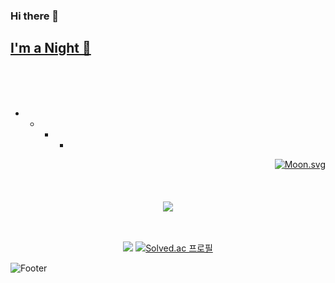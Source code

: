 ### Hi there 👋

## [I'm a Night 🦉](https://gist.github.com/e47fc130be314ba59063287e9ef08421)
<br><br><br>
  - - + * &nbsp;&nbsp;&nbsp;&nbsp;&nbsp;&nbsp;&nbsp;&nbsp;&nbsp;&nbsp;&nbsp;&nbsp;&nbsp;&nbsp;&nbsp;&nbsp; 

<div align="right">
  <a href="https://moon-svg.minung.dev">
    <img src="https://moon-svg.minung.dev/moon.svg?size=100&theme=ray" alt="Moon.svg"/>
  </a>
</div>
<!--
[![Moon.svg](https://moon-svg.minung.dev/moon.svg?size=100&theme=ray)](https://moon-svg.minung.dev)
-->
<br><br><br>
<div align="center">
<!--
<a href="https://github.com/anuraghazra/github-readme-stats">
  <img align="center" src="https://github-readme-stats-chi-inky.vercel.app/api?username=little7279&count_private=tr&show_icons=true&theme=gruvbox" />
</a>
<br><br>
-->
<a href="https://github.com/anuraghazra/github-readme-stats">
  <img align="center" src="https://github-readme-stats-chi-inky.vercel.app/api/top-langs/?username=little7279&exclude_repo=weefy,colab-notebooks,taeyang_rint,crelated-archives&layout=compact&theme=gruvbox" />
</a>
<br><br><br>

![](https://www.codewars.com/users/little7279/badges/small)
[![Solved.ac 프로필](http://mazassumnida.wtf/api/mini/generate_badge?boj=little7279)](https://solved.ac/little7279)

</div>

<!--
**little7279/little7279** is a ✨ _special_ ✨ repository because its `README.md` (this file) appears on your GitHub profile.

Here are some ideas to get you started:

- 🔭 I’m currently working on ...
- 🌱 I’m currently learning ...
- 👯 I’m looking to collaborate on ...
- 🤔 I’m looking for help with ...
- 💬 Ask me about ...
- 📫 How to reach me: ...
- 😄 Pronouns: ...
- ⚡ Fun fact: ...
-->

<!--![](https://img.shields.io/badge/Spotify-FAFAFA?style=flat&logo=spotify&logoColor=white")-->
![Footer](https://capsule-render.vercel.app/api?type=waving&color=afb42b&height=200&section=footer)

